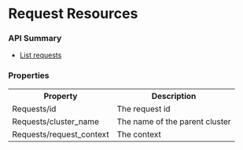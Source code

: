 <!---
Licensed to the Apache Software Foundation (ASF) under one or more
contributor license agreements. See the NOTICE file distributed with
this work for additional information regarding copyright ownership.
The ASF licenses this file to You under the Apache License, Version 2.0
(the "License"); you may not use this file except in compliance with
the License. You may obtain a copy of the License at

http://www.apache.org/licenses/LICENSE-2.0

Unless required by applicable law or agreed to in writing, software
distributed under the License is distributed on an "AS IS" BASIS,
WITHOUT WARRANTIES OR CONDITIONS OF ANY KIND, either express or implied.
See the License for the specific language governing permissions and
limitations under the License.
-->

# Request Resources
 
 
### API Summary 

- [List requests](requests.md)

### Properties

<table>
  <tr>
    <th>Property</th>
    <th>Description</th>
  </tr>
  <tr>
    <td>Requests/id</td>
    <td>The request id</td>  
  </tr>
  <tr>
    <td>Requests/cluster_name</td>
    <td>The name of the parent cluster</td>  
  </tr>
  <tr>
    <td>Requests/request_context</td>
    <td>The context</td>  
  </tr>
</table>


